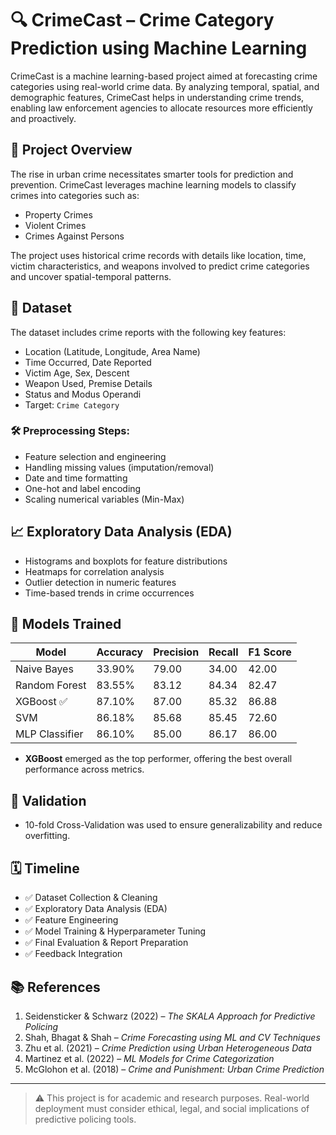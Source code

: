 # 🔍 CrimeCast – Crime Category Prediction using Machine Learning

CrimeCast is a machine learning-based project aimed at forecasting crime categories using real-world crime data. By analyzing temporal, spatial, and demographic features, CrimeCast helps in understanding crime trends, enabling law enforcement agencies to allocate resources more efficiently and proactively.

## 📌 Project Overview

The rise in urban crime necessitates smarter tools for prediction and prevention. CrimeCast leverages machine learning models to classify crimes into categories such as:
- Property Crimes
- Violent Crimes
- Crimes Against Persons

The project uses historical crime records with details like location, time, victim characteristics, and weapons involved to predict crime categories and uncover spatial-temporal patterns.


## 📂 Dataset

The dataset includes crime reports with the following key features:

- Location (Latitude, Longitude, Area Name)
- Time Occurred, Date Reported
- Victim Age, Sex, Descent
- Weapon Used, Premise Details
- Status and Modus Operandi
- Target: `Crime Category`

### 🛠 Preprocessing Steps:
- Feature selection and engineering
- Handling missing values (imputation/removal)
- Date and time formatting
- One-hot and label encoding
- Scaling numerical variables (Min-Max)

## 📈 Exploratory Data Analysis (EDA)

- Histograms and boxplots for feature distributions
- Heatmaps for correlation analysis
- Outlier detection in numeric features
- Time-based trends in crime occurrences

## 🤖 Models Trained

| Model              | Accuracy | Precision | Recall | F1 Score |
|--------------------|----------|-----------|--------|----------|
| Naive Bayes        | 33.90%   | 79.00     | 34.00  | 42.00    |
| Random Forest      | 83.55%   | 83.12     | 84.34  | 82.47    |
| XGBoost ✅          | 87.10%   | 87.00     | 85.32  | 86.88    |
| SVM                | 86.18%   | 85.68     | 85.45  | 72.60    |
| MLP Classifier     | 86.10%   | 85.00     | 86.17  | 86.00    |

- **XGBoost** emerged as the top performer, offering the best overall performance across metrics.

## 🔁 Validation

- 10-fold Cross-Validation was used to ensure generalizability and reduce overfitting.

## 🗓️ Timeline

- ✅ Dataset Collection & Cleaning
- ✅ Exploratory Data Analysis (EDA)
- ✅ Feature Engineering
- ✅ Model Training & Hyperparameter Tuning
- ✅ Final Evaluation & Report Preparation
- ✅ Feedback Integration

## 📚 References

1. Seidensticker & Schwarz (2022) – *The SKALA Approach for Predictive Policing*
2. Shah, Bhagat & Shah – *Crime Forecasting using ML and CV Techniques*
3. Zhu et al. (2021) – *Crime Prediction using Urban Heterogeneous Data*
4. Martinez et al. (2022) – *ML Models for Crime Categorization*
5. McGlohon et al. (2018) – *Crime and Punishment: Urban Crime Prediction*


---

> ⚠️ This project is for academic and research purposes. Real-world deployment must consider ethical, legal, and social implications of predictive policing tools.

